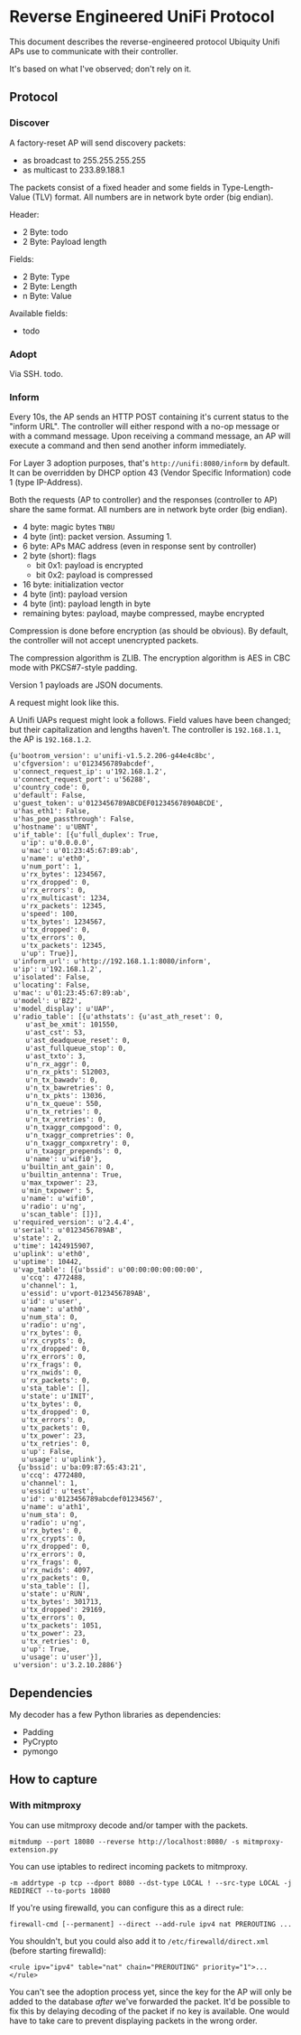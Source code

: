 # Reverse Engineered UniFi Protocol

This document describes the reverse-engineered protocol Ubiquity Unifi APs use to communicate with their controller.

It's based on what I've observed; don't rely on it.


## Protocol


### Discover

A factory-reset AP will send discovery packets:

- as broadcast to 255.255.255.255
- as multicast to 233.89.188.1

The packets consist of a fixed header and some fields in Type-Length-Value (TLV) format.
All numbers are in network byte order (big endian).

Header:

- 2 Byte: todo
- 2 Byte: Payload length

Fields:

- 2 Byte: Type
- 2 Byte: Length
- n Byte: Value

Available fields:

- todo


### Adopt

Via SSH. todo.


### Inform

Every 10s, the AP sends an HTTP POST containing it's current status to the "inform URL".
The controller will either respond with a no-op message or with a command message.
Upon receiving a command message, an AP will execute a command and then send another inform immediately.

For Layer 3 adoption purposes, that's `http://unifi:8080/inform` by default.
It can be overridden by DHCP option 43 (Vendor Specific Information) code 1 (type IP-Address).

Both the requests (AP to controller) and the responses (controller to AP) share the same format.
All numbers are in network byte order (big endian).

- 4 byte: magic bytes `TNBU`
- 4 byte (int): packet version. Assuming 1.
- 6 byte: APs MAC address (even in response sent by controller)
- 2 byte (short): flags
	- bit 0x1: payload is encrypted
	- bit 0x2: payload is compressed
- 16 byte: initialization vector
- 4 byte (int): payload version
- 4 byte (int): payload length in byte
- remaining bytes: payload, maybe compressed, maybe encrypted

Compression is done before encryption (as should be obvious).
By default, the controller will not accept unencrypted packets.

The compression algorithm is ZLIB.
The encryption algorithm is AES in CBC mode with PKCS#7-style padding.

Version 1 payloads are JSON documents.

A request might look like this.

A Unifi UAPs request might look a follows.
Field values have been changed; but their capitalization and lengths haven't.
The controller is `192.168.1.1`, the AP is `192.168.1.2`.

	{u'bootrom_version': u'unifi-v1.5.2.206-g44e4c8bc',
	 u'cfgversion': u'0123456789abcdef',
	 u'connect_request_ip': u'192.168.1.2',
	 u'connect_request_port': u'56288',
	 u'country_code': 0,
	 u'default': False,
	 u'guest_token': u'0123456789ABCDEF01234567890ABCDE',
	 u'has_eth1': False,
	 u'has_poe_passthrough': False,
	 u'hostname': u'UBNT',
	 u'if_table': [{u'full_duplex': True,
	   u'ip': u'0.0.0.0',
	   u'mac': u'01:23:45:67:89:ab',
	   u'name': u'eth0',
	   u'num_port': 1,
	   u'rx_bytes': 1234567,
	   u'rx_dropped': 0,
	   u'rx_errors': 0,
	   u'rx_multicast': 1234,
	   u'rx_packets': 12345,
	   u'speed': 100,
	   u'tx_bytes': 1234567,
	   u'tx_dropped': 0,
	   u'tx_errors': 0,
	   u'tx_packets': 12345,
	   u'up': True}],
	 u'inform_url': u'http://192.168.1.1:8080/inform',
	 u'ip': u'192.168.1.2',
	 u'isolated': False,
	 u'locating': False,
	 u'mac': u'01:23:45:67:89:ab',
	 u'model': u'BZ2',
	 u'model_display': u'UAP',
	 u'radio_table': [{u'athstats': {u'ast_ath_reset': 0,
		u'ast_be_xmit': 101550,
		u'ast_cst': 53,
		u'ast_deadqueue_reset': 0,
		u'ast_fullqueue_stop': 0,
		u'ast_txto': 3,
		u'n_rx_aggr': 0,
		u'n_rx_pkts': 512003,
		u'n_tx_bawadv': 0,
		u'n_tx_bawretries': 0,
		u'n_tx_pkts': 13036,
		u'n_tx_queue': 550,
		u'n_tx_retries': 0,
		u'n_tx_xretries': 0,
		u'n_txaggr_compgood': 0,
		u'n_txaggr_compretries': 0,
		u'n_txaggr_compxretry': 0,
		u'n_txaggr_prepends': 0,
		u'name': u'wifi0'},
	   u'builtin_ant_gain': 0,
	   u'builtin_antenna': True,
	   u'max_txpower': 23,
	   u'min_txpower': 5,
	   u'name': u'wifi0',
	   u'radio': u'ng',
	   u'scan_table': []}],
	 u'required_version': u'2.4.4',
	 u'serial': u'0123456789AB',
	 u'state': 2,
	 u'time': 1424915907,
	 u'uplink': u'eth0',
	 u'uptime': 10442,
	 u'vap_table': [{u'bssid': u'00:00:00:00:00:00',
	   u'ccq': 4772488,
	   u'channel': 1,
	   u'essid': u'vport-0123456789AB',
	   u'id': u'user',
	   u'name': u'ath0',
	   u'num_sta': 0,
	   u'radio': u'ng',
	   u'rx_bytes': 0,
	   u'rx_crypts': 0,
	   u'rx_dropped': 0,
	   u'rx_errors': 0,
	   u'rx_frags': 0,
	   u'rx_nwids': 0,
	   u'rx_packets': 0,
	   u'sta_table': [],
	   u'state': u'INIT',
	   u'tx_bytes': 0,
	   u'tx_dropped': 0,
	   u'tx_errors': 0,
	   u'tx_packets': 0,
	   u'tx_power': 23,
	   u'tx_retries': 0,
	   u'up': False,
	   u'usage': u'uplink'},
	  {u'bssid': u'ba:09:87:65:43:21',
	   u'ccq': 4772480,
	   u'channel': 1,
	   u'essid': u'test',
	   u'id': u'0123456789abcdef01234567',
	   u'name': u'ath1',
	   u'num_sta': 0,
	   u'radio': u'ng',
	   u'rx_bytes': 0,
	   u'rx_crypts': 0,
	   u'rx_dropped': 0,
	   u'rx_errors': 0,
	   u'rx_frags': 0,
	   u'rx_nwids': 4097,
	   u'rx_packets': 0,
	   u'sta_table': [],
	   u'state': u'RUN',
	   u'tx_bytes': 301713,
	   u'tx_dropped': 29169,
	   u'tx_errors': 0,
	   u'tx_packets': 1051,
	   u'tx_power': 23,
	   u'tx_retries': 0,
	   u'up': True,
	   u'usage': u'user'}],
	 u'version': u'3.2.10.2886'}


## Dependencies

My decoder has a few Python libraries as dependencies:

- Padding
- PyCrypto
- pymongo


## How to capture

### With mitmproxy

You can use mitmproxy decode and/or tamper with the packets.

	mitmdump --port 18080 --reverse http://localhost:8080/ -s mitmproxy-extension.py

You can use iptables to redirect incoming packets to mitmproxy.

	-m addrtype -p tcp --dport 8080 --dst-type LOCAL ! --src-type LOCAL -j REDIRECT --to-ports 18080

If you're using firewalld, you can configure this as a direct rule:

	firewall-cmd [--permanent] --direct --add-rule ipv4 nat PREROUTING ...

You shouldn't, but you could also add it to `/etc/firewalld/direct.xml` (before starting firewalld):

	<rule ipv="ipv4" table="nat" chain="PREROUTING" priority="1">...</rule>

You can't see the adoption process yet, since the key for the AP will only
be added to the database *after* we've forwarded the packet.
It'd be possible to fix this by delaying decoding of the packet if no key is available.
One would have to take care to prevent displaying packets in the wrong order.

